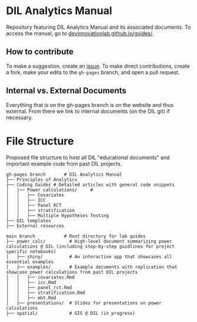 # DIL Analytics Manual

Repository featuring DIL Analytics Manual and its associated documents. To access the manual, go to [devinnovationlab.github.io/guides/](https://devinnovationlab.github.io/guides/).

## How to contribute

To make a suggestion, create an [issue](https://github.com/DevInnovationLab/guides/issues). To make direct contributions, create a fork, make your edits to the `gh-pages` branch, and open a pull request.

## Internal vs. External Documents

Everything that is on the gh-pages branch is on the website and thus external. From there we link to internal documents (on the DIL git) if necessary.

# File Structure

Proposed file structure to host all DIL "educational documents" and important example code from past DIL projects.

```
gh-pages branch       # DIL Analytics Manual
├── Principles of Analytics
├── Coding Guides # Detailed articles with general code snippets
│   |── Power calculations/ 	#
│   │   ├── Covariates
│   │   ├── ICC      	
│   │   ├── Panel RCT
│   │   ├── stratification
│   │   ├── Multiple Hypotheses Testing
├── DIL templates
├── External resources

main branch           # Root directory for lab guides
├── power_calc/       	# High-level document summarizing power calculations @ DIL (including step-by-step guidlines for project specific notebooks)
│   ├── shiny/       	# An interactive app that showcases all essential examples
│   ├── examples/     	# Example documents with replication that showcase power calculations from past DIL projects
│   │   ├── covariates.Rmd
│   │   ├── icc.Rmd
│   │   ├── panel_rct.Rmd
│   │   ├── stratification.Rmd
│   │   ├── mht.Rmd
│   ├── presentations/  # Slides for presentations on power calculations
├── spatial/			# GIS @ DIL (in progress)

```
